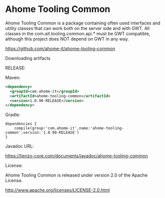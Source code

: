 Ahome Tooling Common
======

Ahome Tooling Common is a package containing often used interfaces and utility classes that can work both on the server side and with GWT. All classes in the com.ait.tooling.common.api.* must be GWT compatible, although this project does NOT depend on GWT in any way.

https://github.com/ahome-it/ahome-tooling-common

Downloading artifacts

RELEASE:

Maven:
```xml
<dependency>
  <groupId>com.ahome-it</groupId>
  <artifactId>ahome-tooling-common</artifactId>
  <version>1.0.90-RELEASE</version>
</dependency>
```
Gradle:
```
dependencies {
    compile(group:'com.ahome-it',name:'ahome-tooling-common',version:'1.0.90-RELEASE')
}
```
Javadoc URL:

https://lienzo-core.com/documents/javadoc/ahome-tooling-common

License:

Ahome Tooling Common is released under version 2.0 of the Apache License.

http://www.apache.org/licenses/LICENSE-2.0.html
